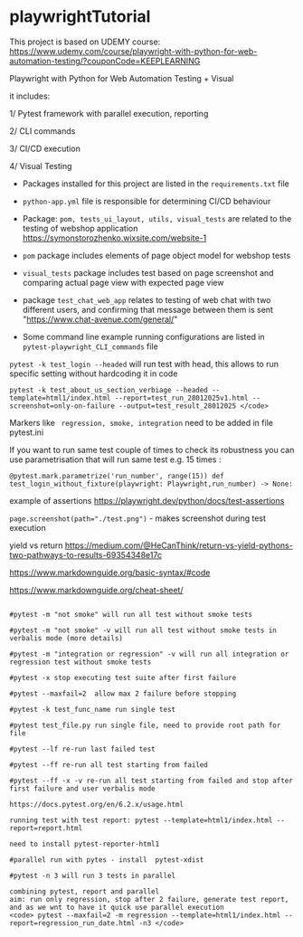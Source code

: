 # playwrightTutorial

This project is based on UDEMY course:
https://www.udemy.com/course/playwright-with-python-for-web-automation-testing/?couponCode=KEEPLEARNING

Playwright with Python for Web Automation Testing + Visual

it includes:

1/ Pytest framework with parallel execution, reporting

2/ CLI commands

3/ CI/CD execution

4/ Visual Testing


* Packages installed for this project are listed in the  `requirements.txt` file


* `python-app.yml` file is responsible for determining CI/CD behaviour


* Package: `pom, tests_ui_layout, utils, visual_tests` are related to the testing of webshop application 
https://symonstorozhenko.wixsite.com/website-1


* `pom` package includes elements of page object model for webshop tests


* `visual_tests` package includes test based on page screenshot and comparing actual page view with expected page view


* package `test_chat_web_app` relates to testing of web chat with two different users, and confirming that message 
between them is sent 
"https://www.chat-avenue.com/general/"


* Some command line example running configurations are listed in `pytest-playwright_CLI_commands` file 


`pytest -k test_login --headed` will run test with head, this allows to run specific setting without hardcoding it in code

`pytest -k test_about_us_section_verbiage --headed --template=html1/index.html --report=test_run_28012025v1.html
--screenshot=only-on-failure --output=test_result_28012025 </code>`

Markers like ` regression, smoke, integration` need to be added in file pytest.ini

If you want to run same test couple of times to check its robustness you can use parametrisation that 
will run same test e.g. 15 times : 

`@pytest.mark.parametrize('run_number', range(15))
def test_login_without_fixture(playwright: Playwright,run_number) -> None:`

example of assertions
https://playwright.dev/python/docs/test-assertions

`page.screenshot(path="./test.png")`  - makes screenshot during test execution

 yield vs return https://medium.com/@HeCanThink/return-vs-yield-pythons-two-pathways-to-results-69354348e17c
 
https://www.markdownguide.org/basic-syntax/#code

https://www.markdownguide.org/cheat-sheet/



```#pytest -m smoke will run only smoke test

#pytest -m "not smoke" will run all test without smoke tests

#pytest -m "not smoke" -v will run all test without smoke tests in verbalis mode (more details)

#pytest -m "integration or regression" -v will run all integration or regression test without smoke tests

#pytest -x stop executing test suite after first failure

#pytest --maxfail=2  allow max 2 failure before stopping

#pytest -k test_func_name run single test

#pytest test_file.py run single file, need to provide root path for file

#pytest --lf re-run last failed test

#pytest --ff re-run all test starting from failed

#pytest --ff -x -v re-run all test starting from failed and stop after first failure and user verbalis mode

https://docs.pytest.org/en/6.2.x/usage.html

running test with test report: pytest --template=html1/index.html --report=report.html

need to install pytest-reporter-html1

#parallel run with pytes - install  pytest-xdist

#pytest -n 3 will run 3 tests in parallel

combining pytest, report and parallel
aim: run only regression, stop after 2 failure, generate test report, and as we wnt to have it quick use parallel execution
<code> pytest --maxfail=2 -m regression --template=html1/index.html --report=regression_run_date.html -n3 </code>